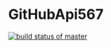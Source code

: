 # GitHubApi567
[![build status of master](https://travis-ci.org/ashish-python/GitHubApi567.svg?branch=HW05a_Mocking)](https://github.com/ashish-python/GitHubApi567/tree/HW05a_Mocking)
